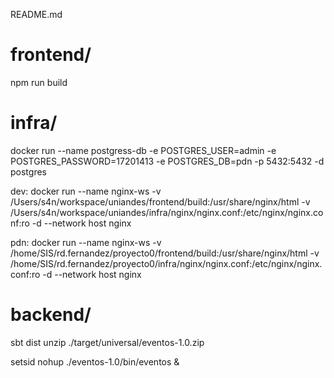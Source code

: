 README.md


# frontend/
npm run build

# infra/
docker run --name postgress-db -e POSTGRES_USER=admin -e POSTGRES_PASSWORD=17201413 -e POSTGRES_DB=pdn -p 5432:5432 -d postgres


dev:
docker run --name nginx-ws -v /Users/s4n/workspace/uniandes/frontend/build:/usr/share/nginx/html -v /Users/s4n/workspace/uniandes/infra/nginx/nginx.conf:/etc/nginx/nginx.conf:ro -d --network host nginx

pdn:
docker run --name nginx-ws -v /home/SIS/rd.fernandez/proyecto0/frontend/build:/usr/share/nginx/html -v /home/SIS/rd.fernandez/proyecto0/infra/nginx/nginx.conf:/etc/nginx/nginx.conf:ro -d --network host nginx


# backend/
sbt dist
unzip ./target/universal/eventos-1.0.zip

setsid nohup ./eventos-1.0/bin/eventos &
